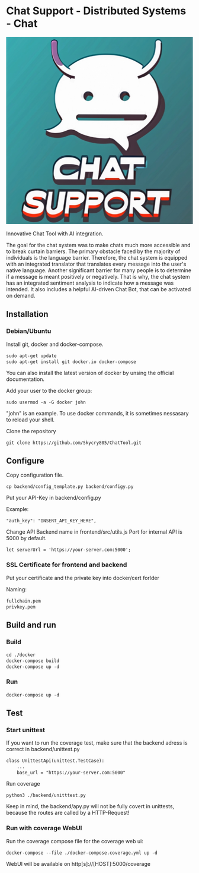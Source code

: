 # Chat Support - Distributed Systems - Chat

![Chat Support](https://github.com/Skycry805/ChatTool/blob/master/misc/chat_support_logo.png?raw=true)

Innovative Chat Tool with AI integration.

The goal for the chat system was to make chats much more accessible and to break curtain barriers. The primary obstacle faced by the majority of individuals is the language barrier. Therefore, the chat system is equipped with an integrated translator that translates every message into the user's native language. Another significant barrier for many people is to determine if a message is meant positively or negatively. That is why, the chat system has an integrated sentiment analysis to indicate how a message was intended. It also includes a helpful AI-driven Chat Bot, that can be activated on demand.

## Installation

### Debian/Ubuntu
Install git, docker and docker-compose.

```
sudo apt-get update
sudo apt-get install git docker.io docker-compose
```

You can also install the latest version of docker by unsing the official documentation.

Add your user to the docker group:

```
sudo usermod -a -G docker john
```
"john" is an example. To use docker commands, it is sometimes nessasary to reload your shell.

Clone the repository
```
git clone https://github.com/Skycry805/ChatTool.git
```

## Configure
Copy configuration file.
```
cp backend/config_template.py backend/configy.py
```

Put your API-Key in backend/config.py

Example:
```
"auth_key": "INSERT_API_KEY_HERE",
```

Change API Backend name in frontend/src/utils.js
Port for internal API is 5000 by default.
```
let serverUrl = 'https://your-server.com:5000';
```

### SSL Certificate for frontend and backend
Put your certificate and the private key into docker/cert forlder

Naming:
```
fullchain.pem
privkey.pem
```

## Build and run

### Build
```
cd ./docker
docker-compose build
docker-compose up -d
```

### Run
```
docker-compose up -d
```

## Test

### Start unittest
If you want to run the coverage test, make sure that the backend adress is correct in backend/unittest.py

```
class UnittestApi(unittest.TestCase):
    ...
    base_url = "https://your-server.com:5000"
```

Run coverage 
```
python3 ./backend/unitttest.py
```

Keep in mind, the backend/apy.py will not be fully covert in unittests, because the routes are called by a HTTP-Request!

### Run with coverage WebUI
Run the coverage compose file for the coverage web ui:

```
docker-compose --file ./docker-compose.coverage.yml up -d 
```
WebUI will be available on http[s]://[HOST]:5000/coverage